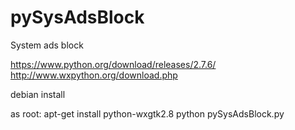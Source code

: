 pySysAdsBlock
===========

System ads block

https://www.python.org/download/releases/2.7.6/
http://www.wxpython.org/download.php

debian install

as root:
apt-get install python-wxgtk2.8
python pySysAdsBlock.py
